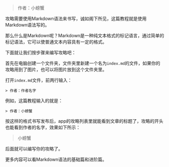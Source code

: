 > 作者：小螃蟹

攻略需要使用Markdown语法来书写，诚如阁下所见，这篇教程就是使用Markdown语法写的。

那么什么是Markdown呢？Markdown是一种纯文本格式的标记语言，通过简单的标记语法，它可以使普通文本内容具有一定的格式。

下面就让我们按步骤来编写攻略吧：

首先在电脑创建一个文件夹，文件夹里新建一个名为`index.md`的文件，如果你的攻略用到了图片，也可以将图片放到这个文件夹里。

打开`index.md`文件，前两行输入：
```
> 作者：作者名字
```

例如，这篇教程输入的就是：
```
> 作者：小螃蟹
```

按这样的格式书写发布后，app的攻略列表里就能看到文章的标题了，攻略的开头也能看到作者的名字，效果如下所示：
> 小螃蟹

后面就可以编写你的攻略了。

更多内容可以看Markdown语法的基础篇和进阶篇。

